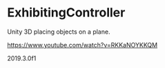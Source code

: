 # ExhibitingController
Unity 3D placing objects on a plane.

https://www.youtube.com/watch?v=RKKaNOYKKQM

2019.3.0f1
